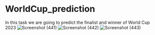 # WorldCup_prediction
In this task we are going to predict the finalist and winner of World Cup 2023
![Screenshot (441)](https://github.com/srikarpadaliya/WorldCup_prediction/assets/112422657/f67b2ebb-0295-401d-80fd-491a81e82af4)
![Screenshot (442)](https://github.com/srikarpadaliya/WorldCup_prediction/assets/112422657/0495e3b1-adc3-41a9-9030-7cac0535bf4d)
![Screenshot (443)](https://github.com/srikarpadaliya/WorldCup_prediction/assets/112422657/f59ae2ea-c707-4d1c-a78f-8c075f2e47bd)
